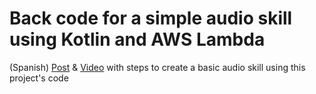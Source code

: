 # Back code for a simple audio skill using Kotlin and AWS Lambda

(Spanish) [Post](https://www.kinisoftware.com/alexa-skill-audio-facil-kotlin/) & [Video](https://www.youtube.com/watch?v=Tgxtw4luJrg&t) with steps to create a basic audio skill using this project's code
